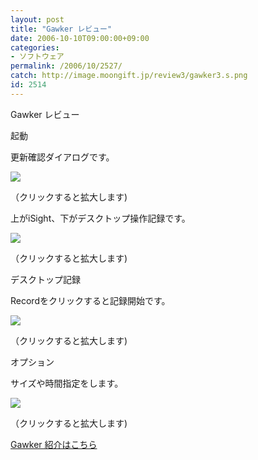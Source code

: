 ```yaml
---
layout: post
title: "Gawker レビュー"
date: 2006-10-10T09:00:00+09:00
categories:
- ソフトウェア
permalink: /2006/10/2527/
catch: http://image.moongift.jp/review3/gawker3.s.png
id: 2514
---
```

Gawker レビュー  
<!--more-->

起動

  

更新確認ダイアログです。

  

[![](http://image.moongift.jp/review3/gawker1.s.png)](http://image.moongift.jp/review3/gawker1.png)  
  
（クリックすると拡大します)

  

上がiSight、下がデスクトップ操作記録です。

  

[![](http://image.moongift.jp/review3/gawker2.s.png)](http://image.moongift.jp/review3/gawker2.png)  
  
（クリックすると拡大します)

  

デスクトップ記録

  

Recordをクリックすると記録開始です。

  

[![](http://image.moongift.jp/review3/gawker3.s.png)](http://image.moongift.jp/review3/gawker3.png)  
  
（クリックすると拡大します)

  

オプション

  

サイズや時間指定をします。

  

[![](http://image.moongift.jp/review3/gawker4.s.png)](http://image.moongift.jp/review3/gawker4.png)  
  
（クリックすると拡大します)

  

[Gawker 紹介はこちら](http://oss.moongift.jp/intro/i-2526.html)

